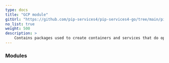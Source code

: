 ```yaml
---
type: docs
title: "GCP module"
gitUrl: "https://github.com/pip-services4/pip-services4-go/tree/main/pip-services4-aws-node"
no_list: true
weight: 500
description: > 
    Contains packages used to create containers and services that do operations via the Google Function protocol.
---
```



### Modules

